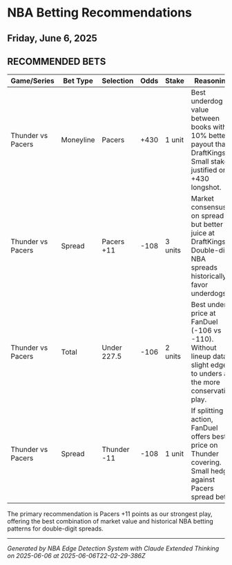 # NBA Betting Recommendations
## Friday, June 6, 2025

## RECOMMENDED BETS
| Game/Series | Bet Type | Selection | Odds | Stake | Reasoning |
|-------------|----------|-----------|------|-------|-----------|
| Thunder vs Pacers | Moneyline | Pacers | +430 | 1 unit | Best underdog value between books with 10% better payout than DraftKings. Small stake justified on +430 longshot. |
| Thunder vs Pacers | Spread | Pacers +11 | -108 | 3 units | Market consensus on spread but better juice at DraftKings. Double-digit NBA spreads historically favor underdogs. |
| Thunder vs Pacers | Total | Under 227.5 | -106 | 2 units | Best under price at FanDuel (-106 vs -110). Without lineup data, slight edge to unders as the more conservative play. |
| Thunder vs Pacers | Spread | Thunder -11 | -108 | 1 unit | If splitting action, FanDuel offers best price on Thunder covering. Small hedge against Pacers spread bet. |

The primary recommendation is Pacers +11 points as our strongest play, offering the best combination of market value and historical NBA betting patterns for double-digit spreads.

---
*Generated by NBA Edge Detection System with Claude Extended Thinking on 2025-06-06 at 2025-06-06T22-02-29-386Z*
